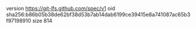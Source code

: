 version https://git-lfs.github.com/spec/v1
oid sha256:b86b05b38de62bf38d53b7ab14dab6199ce39415e8a741087ac65b3f97198910
size 814
